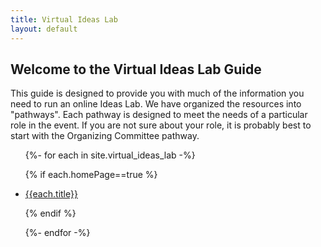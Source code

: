 ```yaml
---
title: Virtual Ideas Lab
layout: default
---
```

## Welcome to the Virtual Ideas Lab Guide

This guide is designed to provide you with much of the information you need to run an online Ideas Lab. We have organized the resources into "pathways". Each pathway is designed to meet the needs of a particular role in the event. If you are not sure about your role, it is probably best to start with the Organizing Committee pathway.


<ul>
{%- for each in site.virtual_ideas_lab -%}

{% if each.homePage==true %}

<li><a href="{{each.url}}">{{each.title}}</a></li>

{% endif %}

{%- endfor -%}
</ul>